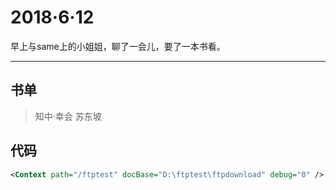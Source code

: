 # 2018·6·12

早上与same上的小姐姐，聊了一会儿，要了一本书看。

----

## 书单

> 知中·幸会 苏东坡

## 代码

```xml
<Context path="/ftptest" docBase="D:\ftptest\ftpdownload" debug="0" />
```